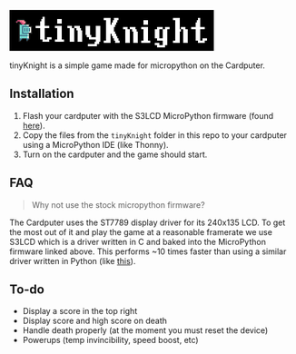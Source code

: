 ![](title.png)

tinyKnight is a simple game made for micropython on the Cardputer.

## Installation

1. Flash your cardputer with the S3LCD MicroPython firmware (found [here](https://github.com/russhughes/s3lcd/tree/main/firmware/ESP32_GENERIC_S3_8MiB)).
2. Copy the files from the `tinyKnight` folder in this repo to your cardputer using a MicroPython IDE (like Thonny).
3. Turn on the cardputer and the game should start.

## FAQ

> Why not use the stock micropython firmware?

The Cardputer uses the ST7789 display driver for its 240x135 LCD. To get the most out of it and play the game at a reasonable framerate we use S3LCD which is a driver written in C and baked into the MicroPython firmware linked above. This performs ~10 times faster than using a similar driver written in Python (like [this](https://github.com/russhughes/st7789py_mpy/)).

## To-do

- Display a score in the top right
- Display score and high score on death
- Handle death properly (at the moment you must reset the device)
- Powerups (temp invincibility, speed boost, etc)
